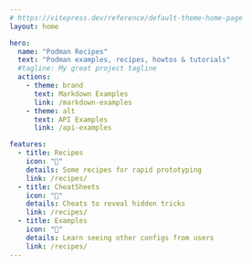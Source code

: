 ```yaml
---
# https://vitepress.dev/reference/default-theme-home-page
layout: home

hero:
  name: "Podman Recipes"
  text: "Podman examples, recipes, howtos & tutorials"
  #tagline: My great project tagline
  actions:
    - theme: brand
      text: Markdown Examples
      link: /markdown-examples
    - theme: alt
      text: API Examples
      link: /api-examples

features:
  - title: Recipes
    icon: "🙈"
    details: Some recipes for rapid prototyping
    link: /recipes/
  - title: CheatSheets
    icon: "🙉" 
    details: Cheats to reveal hidden tricks
    link: /recipes/
  - title: Examples
    icon: "🙊"
    details: Learn seeing other configs from users
    link: /recipes/
---
```


